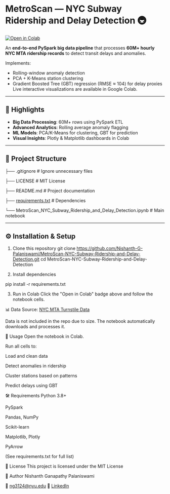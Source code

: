 # MetroScan — NYC Subway Ridership and Delay Detection 🚇

[![Open in Colab](https://colab.research.google.com/assets/colab-badge.svg)](https://colab.research.google.com/github/Nishanth-G-Palaniswami/MetroScan-NYC-Subway-Ridership-and-Delay-Detection/blob/main/MetroScan_NYC_Subway_Ridership_and_Delay_Detection.ipynb)

An **end-to-end PySpark big data pipeline** that processes **60M+ hourly NYC MTA ridership records** to detect transit delays and anomalies.  

Implements:
- Rolling-window anomaly detection
- PCA + K-Means station clustering
- Gradient Boosted Tree (GBT) regression (RMSE ≈ 104) for delay proxies  
Live interactive visualizations are available in Google Colab.

---

## 📌 Highlights
- **Big Data Processing**: 60M+ rows using PySpark ETL
- **Advanced Analytics**: Rolling average anomaly flagging
- **ML Models**: PCA/K-Means for clustering, GBT for prediction
- **Visual Insights**: Plotly & Matplotlib dashboards in Colab

---

## 📂 Project Structure

├── .gitignore # Ignore unnecessary files

├── LICENSE # MIT License

├── README.md # Project documentation

├── [requirements.txt](requirements.txt) # Dependencies

└── MetroScan_NYC_Subway_Ridership_and_Delay_Detection.ipynb # Main notebook


---

## ⚙️ Installation & Setup

1. Clone this repository
git clone https://github.com/Nishanth-G-Palaniswami/MetroScan-NYC-Subway-Ridership-and-Delay-Detection.git
cd MetroScan-NYC-Subway-Ridership-and-Delay-Detection

2. Install dependencies
   
pip install -r requirements.txt

3. Run in Colab
Click the "Open in Colab" badge above and follow the notebook cells.

📊 Data
Source: [NYC MTA Turnstile Data](http://web.mta.info/developers/turnstile.html)

Data is not included in the repo due to size. The notebook automatically downloads and processes it.

🚀 Usage
Open the notebook in Colab.

Run all cells to:

Load and clean data

Detect anomalies in ridership

Cluster stations based on patterns

Predict delays using GBT

🛠 Requirements
Python 3.8+

PySpark

Pandas, NumPy

Scikit-learn

Matplotlib, Plotly

PyArrow

(See requirements.txt for full list)

📜 License
This project is licensed under the MIT License

👤 Author
Nishanth Ganapathy Palaniswami

📧 ng3124@nyu.edu
💼 [LinkedIn](www.linkedin.com/in/nishanth-g-palaniswami)

